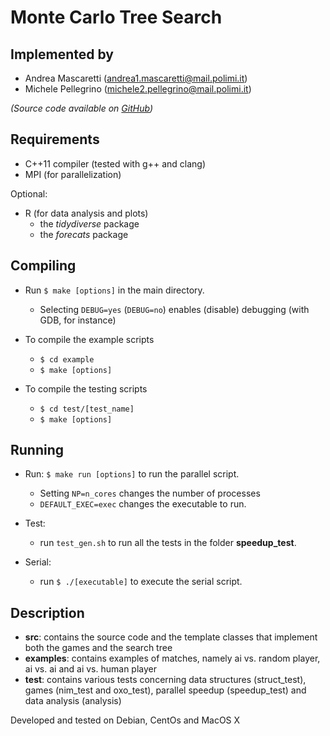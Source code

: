 # Monte Carlo Tree Search

## Implemented by

- Andrea Mascaretti (andrea1.mascaretti@mail.polimi.it)
- Michele Pellegrino (michele2.pellegrino@mail.polimi.it)

*(Source code available on [GitHub](https://github.com/mascaretti/mcts.git))*

## Requirements

- C++11 compiler (tested with g++ and clang)
- MPI (for parallelization)

Optional:
- R (for data analysis and plots)
  * the *tidydiverse* package
  * the *forecats* package

## Compiling

- Run `$ make [options]` in the main directory.
  * Selecting `DEBUG=yes` (`DEBUG=no`) enables (disable) debugging (with GDB, for instance)

- To compile the example scripts
  * `$ cd example`
  * `$ make [options]`

- To compile the testing scripts
  * `$ cd test/[test_name]`
  * `$ make [options]`

## Running

- Run: `$ make run [options]` to run the parallel script.
  * Setting `NP=n_cores` changes the number of processes
  * `DEFAULT_EXEC=exec` changes the executable to run.

- Test:
  * run `test_gen.sh` to run all the tests in the folder **speedup_test**.

- Serial: 
  * run `$ ./[executable]` to execute the serial script.

## Description

- **src**:        contains the source code and the template classes that implement both the games and
            the search tree
- **examples**:   contains examples of matches, namely ai vs. random player, ai vs. ai and
            ai vs. human player
- **test**:       contains various tests concerning data structures (struct_test), games (nim_test
            and oxo_test), parallel speedup (speedup_test) and data analysis (analysis)


Developed and tested on Debian, CentOs and MacOS X
